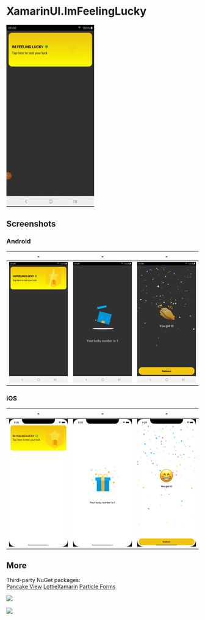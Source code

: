 # XamarinUI.ImFeelingLucky

<img width="230" src="https://github.com/alexandresanlim/XamarinUI.ImFeelingLucky/blob/master/XamarinUI.ImFeelingLucky/XamarinUI.ImFeelingLucky/Src/Screen/gif.gif?raw=true"/>

## Screenshots

### Android

| - | - | - |
------------ | ------------- |  -------------- |
<img width="200" src="https://github.com/alexandresanlim/XamarinUI.ImFeelingLucky/blob/master/XamarinUI.ImFeelingLucky/XamarinUI.ImFeelingLucky/Src/Screen/android/1.jpg?raw=true"/>| <img width="200" src="https://github.com/alexandresanlim/XamarinUI.ImFeelingLucky/blob/master/XamarinUI.ImFeelingLucky/XamarinUI.ImFeelingLucky/Src/Screen/android/2.jpg?raw=true"/> | <img width="200" src="https://github.com/alexandresanlim/XamarinUI.ImFeelingLucky/blob/master/XamarinUI.ImFeelingLucky/XamarinUI.ImFeelingLucky/Src/Screen/android/3.jpg?raw=true"/>

### iOS

| - | - | - |
------------ | ------------- | -------------- |
<img width="200" src="https://github.com/alexandresanlim/XamarinUI.ImFeelingLucky/blob/master/XamarinUI.ImFeelingLucky/XamarinUI.ImFeelingLucky/Src/Screen/ios/1.png?raw=true"/> | <img width="200" src="https://github.com/alexandresanlim/XamarinUI.ImFeelingLucky/blob/master/XamarinUI.ImFeelingLucky/XamarinUI.ImFeelingLucky/Src/Screen/ios/2.png?raw=true"/> | <img width="200" src="https://github.com/alexandresanlim/XamarinUI.ImFeelingLucky/blob/master/XamarinUI.ImFeelingLucky/XamarinUI.ImFeelingLucky/Src/Screen/ios/3.png?raw=true"/>

## More

Third-party NuGet packages: <br/>
[Pancake View](https://github.com/sthewissen/Xamarin.Forms.PancakeView)
[LottieXamarin](https://github.com/Baseflow/LottieXamarin)
[Particle Forms](https://github.com/mariusmuntean/Particle.Forms)

<a href="https://github.com/alexandresanlim/XamarinUI.MyGallery"><img src="https://github.com/alexandresanlim/XamarinUI.MyGallery/blob/master/xamarin_ui_gallery_head.png?raw=true" /></a>

<a href="https://snppts.dev/author/alexandresanlim" target="_blank"><img src="https://camo.githubusercontent.com/b72b502eb8f3df149f75f8a72f7d0f9f35728827/68747470733a2f2f7777772e736e707074732e6465762f696d672f736e707074732d62616467652e6a7067" /></a>
